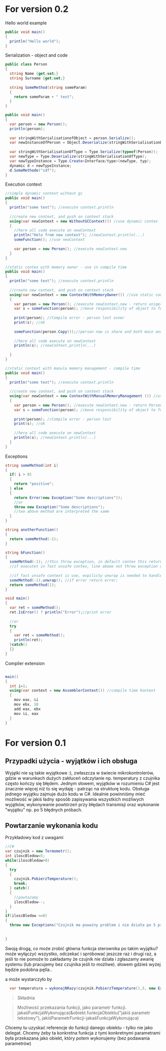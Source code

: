 # For version 0.2
Hello world example
``` C#
public void main()
{
  println("Hello world");
}
```

Serialization - object and code
``` C#
public class Person
{
  string Name {get;set;}
  string Surname {get;set;}
  
  string SomeMethod(string someParam)
  {
    return someParam + " text";
  }
}

public void main()
{
  var person = new Person();
  println(person); 
  
  var stringWithSerialisationofObject = person.Serialize();
  var newInstanceOfPerson = Object.Deserialize(stringWithSerialisationData);
  
  var stringWithSerialisationOfType = Type.Serialize(typeof(Person));
  var newType = Type.Deserialize(stringWithSerialisationOfType);
  var newTypeInstance = Type.Create<Interface/type>(newType, typ); 
  dynamic d = newTypeInstance;
  d.SomeMethode("sdf"); 
}
```

Execution context
``` C#
//simple dynamic context without gc
public void main()
{
  println("some text"); //execute context.println
  
  //create new context, and push on context stack
  using(var newContext = new WithoutGCContext()) //use dynamic contex
  {
    //here all code execute on newContext
    println("Helo from new context"); //newContext.println(...)
    someFunction(); //use newContext
    
    var person = new Person(); //execute newContext.new
  }  
}

//static contex with memory owner - use in compile time
public void main()
{
  println("some text"); //execute context.println
  
  //create new context, and push on context stack
  using(var newContext = new ContextWithMemoryOwner()) //use static context used in compile time
  {
    var person = new Person(); //execute newContext.new - return uniqe<Person>
    var s = someFunction(person); //move responsibility of object to function
    
    print(person); //Compile error - person lost ovner
    print(s); //ok
    
    someFunction(person.Copy());//person now is share and both main and somefunction responsibility for it
    
    //here all code execute on newContext
    println(s); //newContext.println(...)     
    
  }  
}

//static context with manula memory management - compile time
public void main()
{
  println("some text"); //execute context.println
  
  //create new context, and push on context stack
  using(var newContext = new ContextWithManualMemoryManagement ()) //use static context used in compile time
  {
    var person = new Person(); //execute newContext.new - return Person*
    var s = someFunction(person); //move responsibility of object to function
    
    print(person); //Compile error - person lost 
    print(s); //ok
    
    //here all code execute on newContext
    println(s); //newContext.println(...)
  }  
}
```

Exceptions
``` C#
string someMethod(int i)
{
  if( i > 0)
  {
    return "positive";
  } else
  {
    return Error(new Exception("Some descriptions"));
    //or
    throw new Exception("Some descriptions");
    //two above method are interpreted the same
  }
}

string anotherFunction()
{
  return someMethod(-1);
}

string bFunction()
{
  someMethod(-1); //this throw exception, in default contex this return error and exit function;
  //if executet in fast unsafe contex, line abowe not throw exception until explicity unwrap.
  
  //if fast unsafe context is use, expilicty unwrap is needed to handle error
  someMethod(-1).unwrap(); //if error return error;
  return someMethod(1);
}

void main()
{
  var ret = someMethod();
  ret.IsError() ? println("Error");//print error
  
  //or
  try
  {
    var ret = someMethod();
    println(ret);
  }catch()
  {}
}

```

Compiler extension
``` C#

main()
{
  int i=1;
  using(var context = new AssemblerContext()) //compile time kontext
  {
    mov eax, &i
    mov ebx, 10
    add eax, ebx
    mov &i, eax
  }
}

```

# For version 0.1

## Przypadki użycia - wyjątków i ich obsługa

Wyjątki nie są takie wyjątkowe :), zwłaszcza w świecie mikrokontrolerów, gdzie w warunkach dużych zakłuceń odczytanie np. temperatury z czujnika często kończy się błędem.
Jednym słowem, wyjątków w rozumieniu C# jest znacznie więcej niż to się wydaję - patrząc na strukturę kodu.
Obsługa jednego wyjątku zajmuje dużo kodu w C#.
Idealnie powinniśmy mieć możliwość w jakiś ładny sposób zapisywania wszystkich możliwych wyjątków, wykonywanie powtórzeń przy błędach transmisji
oraz wykonanie "wyjątku" np. po 5 błędnych próbach.

## Powtarzanie wykonania kodu
Przykładowy kod z uwagami

``` C#
//C#
var czujnik = new Termometr();
int iloscBledow=5;
while(iloscBledow>0)
{
  try
  {
    czujnik.PobierzTemperature();
    break;
  } catch()
  {
    //powtażamy
    iloscBledow--;  
  }
}
if(iloscBledow <=0)
{
  throw new Exceptions("Czujnik ma poważny problem i nie działa po 5 próbach"); 
  
  
}

```

Swoją drogą, co może zrobić główna funkcja sterownika po takim wyjątku?
może wyłączyć wszystko, odczekać i spróbować jeszcze raz i drugi raz,
a jeśli to nie pomoże to zakładamy że czujnik nie działa i zgłaszamy awarię systemu (lub pracujemy bez czujnika jeśli to możliwe).
słowem gdzieś wyżej będzie podobna pętla..

a może wystarczyło by
``` C#
  var temperatura = wykonajNRazy(czujnik.PobierzTemperature(),5, new Exceptions("Czujnik ma poważny problem i nie działa po 5 próbach")); 
```

> Składnia

> Możliwość przekazania funkcji, jako parametr funkcji.
> jakaśFunkcjaWykonująca(&obiekt.funkcjaObiektu("jakiś parametr tekstowy"), jakiśParametrFunkcji-jakaśFunkcjaWykonująca)

Chcemy tu uzyskać referencje do funkcji danego obiektu - tylko nie jako delegat. Chcemy żeby ta konkretna funkcja z tymi konkretnymi parametrami 
była przekazana jako obiekt, który potem wykonujemy (bez podawania parametrów)
